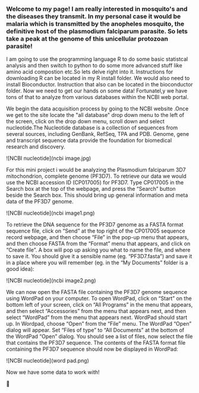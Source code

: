 

### Welcome to my page! I am really interested in mosquito's and the diseases they transmit. In my personal case it would be malaria which is transmitted by the anopheles mosquito, the definitive host of the plasmodium falciparum parasite. So lets take a peak at the genome of this unicellular protozoan parasite!

I am going to use the programming language R to do some basic statistcal analysis and then switch to python to do some more advanced stuff like amino acid compostion etc.So lets delve right into it. Instructions for downloading R can be located in my R install folder. We would also need to install Bioconductor. Instruction that also can be located in the bioconductor folder. Now we need to get our hands on some data! Fortunatel,y we have tons of that to analyze from various databases within the NCBI web portal.

We begin the data acquisition process by going to the NCBI website [](https://www.ncbi.nlm.nih.gov).Once we get to the site locate the "all database" drop down menu to the left of the screen, click on the drop down menu, scroll down and select nucleotide.The Nucleotide database is a collection of sequences from several sources, including GenBank, RefSeq, TPA and PDB. Genome, gene and transcript sequence data provide the foundation for biomedical research and discovery.

![NCBI nucleotide](ncbi image.jpg)

For this mini project i would be analyzing the Plasmodium falciparum 3D7 mitochondrion, complete genome (PF3D7). To retrieve our data we would use the NCBI accession ID (CP017005) for PF3D7. Type CP017005 in the Search box at the top of the webpage, and press the “Search” button beside the Search box. This should bring up general information and meta data of the PF3D7 genome.

![NCBI nucleotide](ncbi image1.png)

To retrieve the DNA sequence for the PF3D7 genome as a FASTA format sequence file,
click on “Send” at the top right of the CP017005 sequence record webpage, and then choose “File” in the pop-up
menu that appears, and then choose FASTA from the “Format” menu that appears, and click on “Create file”.
A box will pop up asking you what to name the file, and where to save it. You should give it a sensible name (eg.
“PF3D7.fasta”) and save it in a place where you will remember (eg. in the “My Documents” folder is a good idea):

![NCBI nucleotide](ncbi image2.png)

We can now open the FASTA file containing the PF3D7 genome sequence using WordPad on your
computer. To open WordPad, click on “Start” on the bottom left of your screen, click on “All Programs” in the
menu that appears, and then select “Accessories” from the menu that appears next, and then select “WordPad”
from the menu that appears next. WordPad should start up. In Wordpad, choose “Open” from the “File” menu.
The WordPad “Open” dialog will appear. Set “Files of type” to “All Documents” at the bottom of the WordPad
“Open” dialog. You should see a list of files, now select the file that contains the PF3D7 sequence. The contents of the FASTA format file containing the PF3D7 sequence should now be displayed in WordPad:

![NCBI nucleotide](word pad.png)

Now we have some data to work with!

:mosquito:

